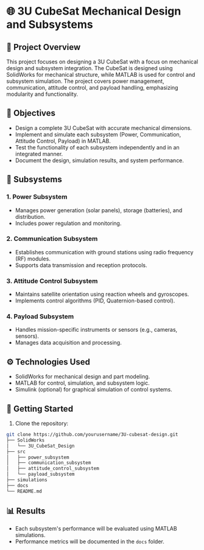 # 🌐 3U CubeSat Mechanical Design and Subsystems

## 🚀 Project Overview

This project focuses on designing a 3U CubeSat with a focus on mechanical design and subsystem integration. The CubeSat is designed using SolidWorks for mechanical structure, while MATLAB is used for control and subsystem simulation. The project covers power management, communication, attitude control, and payload handling, emphasizing modularity and functionality.

## 📌 Objectives

- Design a complete 3U CubeSat with accurate mechanical dimensions.
- Implement and simulate each subsystem (Power, Communication, Attitude Control, Payload) in MATLAB.
- Test the functionality of each subsystem independently and in an integrated manner.
- Document the design, simulation results, and system performance.

## 🌟 Subsystems

### 1. Power Subsystem

- Manages power generation (solar panels), storage (batteries), and distribution.
- Includes power regulation and monitoring.

### 2. Communication Subsystem

- Establishes communication with ground stations using radio frequency (RF) modules.
- Supports data transmission and reception protocols.

### 3. Attitude Control Subsystem

- Maintains satellite orientation using reaction wheels and gyroscopes.
- Implements control algorithms (PID, Quaternion-based control).

### 4. Payload Subsystem

- Handles mission-specific instruments or sensors (e.g., cameras, sensors).
- Manages data acquisition and processing.

## ⚙️ Technologies Used

- SolidWorks for mechanical design and part modeling.
- MATLAB for control, simulation, and subsystem logic.
- Simulink (optional) for graphical simulation of control systems.

## 🚀 Getting Started

1. Clone the repository:

```bash
git clone https://github.com/yourusername/3U-cubesat-design.git
├── SolidWorks
│   └── 3U_CubeSat_Design
├── src
│   ├── power_subsystem
│   ├── communication_subsystem
│   ├── attitude_control_subsystem
│   └── payload_subsystem
├── simulations
├── docs
└── README.md

```
## 📊 Results

- Each subsystem's performance will be evaluated using MATLAB simulations.
- Performance metrics will be documented in the `docs` folder.
